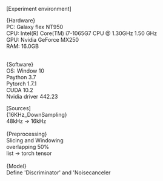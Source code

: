 [Experiment environment] <br>

{Hardware} <br>
PC: Galaxy flex NT950 <br>
CPU: Intel(R) Core(TM) i7-1065G7 CPU @ 1.30GHz   1.50 GHz <br>
GPU: Nvidia GeForce MX250 <br>
RAM: 16.0GB <br> <br>

{Software} <br>
OS: Window    10 <br>
Paython       3.7 <br>
Pytorch       1.7.1 <br>
CUDA          10.2 <br>
Nvidia driver 442.23 <br>

[Sources]<br>
{16KHz_DownSampling} <br>
48kHz -> 16kHz <br>
<br>
{Preprocessing} <br>
Slicing and Windowing <br>
overlapping 50% <br>
list -> torch tensor <br>
<br>
{Model} <br>
Define 'Discriminator' and 'Noisecanceler <br>
